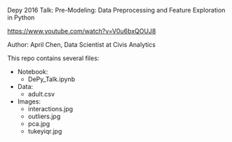 Depy 2016 Talk: Pre-Modeling: Data Preprocessing and Feature Exploration in Python

https://www.youtube.com/watch?v=V0u6bxQOUJ8

Author: April Chen, Data Scientist at Civis Analytics

This repo contains several files:

- Notebook:
  - DePy_Talk.ipynb
- Data:
  - adult.csv
- Images:
  - interactions.jpg
  - outliers.jpg
  - pca.jpg
  - tukeyiqr.jpg
